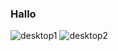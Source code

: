 ### Hallo
![desktop1](https://github.com/ProMaster-4/ProMaster-4/assets/154833063/8f056ac7-3ae3-4b67-89aa-f6065a3edc99)
![desktop2]([https://github.com/ProMaster-4/ProMaster-4/assets/154833063/8f056ac7-3ae3-4b67-89aa-f6065a3edc99](https://private-user-images.githubusercontent.com/154833063/318135017-212044a9-41c0-4a3a-8480-e9cae3428c0b.png?jwt=eyJhbGciOiJIUzI1NiIsInR5cCI6IkpXVCJ9.eyJpc3MiOiJnaXRodWIuY29tIiwiYXVkIjoicmF3LmdpdGh1YnVzZXJjb250ZW50LmNvbSIsImtleSI6ImtleTUiLCJleHAiOjE3MTE3NDU0ODcsIm5iZiI6MTcxMTc0NTE4NywicGF0aCI6Ii8xNTQ4MzMwNjMvMzE4MTM1MDE3LTIxMjA0NGE5LTQxYzAtNGEzYS04NDgwLWU5Y2FlMzQyOGMwYi5wbmc_WC1BbXotQWxnb3JpdGhtPUFXUzQtSE1BQy1TSEEyNTYmWC1BbXotQ3JlZGVudGlhbD1BS0lBVkNPRFlMU0E1M1BRSzRaQSUyRjIwMjQwMzI5JTJGdXMtZWFzdC0xJTJGczMlMkZhd3M0X3JlcXVlc3QmWC1BbXotRGF0ZT0yMDI0MDMyOVQyMDQ2MjdaJlgtQW16LUV4cGlyZXM9MzAwJlgtQW16LVNpZ25hdHVyZT1kMGZjMGY3ZjUyMmQ2NGNiNzg5Zjg1YTYxOGUxNWJjOTBjNGQ4YzA4MTJjYmU0N2EyMWE0NTlhNWNhYjZlYmFkJlgtQW16LVNpZ25lZEhlYWRlcnM9aG9zdCZhY3Rvcl9pZD0wJmtleV9pZD0wJnJlcG9faWQ9MCJ9.u6VvLZaIP7JSNsBvnBa7PPItGfl3OiAqOPaIrv-Ijc0))
